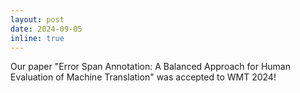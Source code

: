 ```yaml
---
layout: post
date: 2024-09-05
inline: true
---
```


Our paper "Error Span Annotation: A Balanced Approach for Human Evaluation of Machine Translation" was accepted to WMT 2024! 